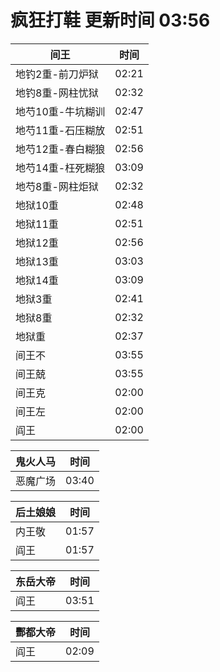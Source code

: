 # 疯狂打鞋 更新时间 03:56

| 间王   | 时间    |
|--------|-------|
| 地钓2重-前刀炉狱 | 02:21 |
| 地钓8重-网柱忧狱 | 02:32 |
| 地芍10重-牛坑糊训 | 02:47 |
| 地芍11重-石压糊放 | 02:51 |
| 地芍12重-春白糊狼 | 02:56 |
| 地芍14重-枉死糊狼 | 03:09 |
| 地芍8重-网柱炬狱 | 02:32 |
| 地狱10重 | 02:48 |
| 地狱11重 | 02:51 |
| 地狱12重 | 02:56 |
| 地狱13重 | 03:03 |
| 地狱14重 | 03:09 |
| 地狱3重 | 02:41 |
| 地狱8重 | 02:32 |
| 地狱重 | 02:37 |
| 间王不 | 03:55 |
| 间王兢 | 03:55 |
| 间王克 | 02:00 |
| 间王左 | 02:00 |
| 阎王 | 02:00 |

| 鬼火人马   | 时间    |
|--------|-------|
| 恶魔广场 | 03:40 |

| 后土娘娘   | 时间    |
|--------|-------|
| 内王敬 | 01:57 |
| 阎王 | 01:57 |

| 东岳大帝   | 时间    |
|--------|-------|
| 阎王 | 03:51 |

| 酆都大帝   | 时间    |
|--------|-------|
| 阎王 | 02:09 |